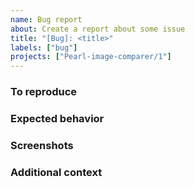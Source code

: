 ```yaml
---
name: Bug report
about: Create a report about some issue
title: "[Bug]: <title>"
labels: ["bug"]
projects: ["Pearl-image-comparer/1"]
---
```


<!--
!!!IMPORTANT!!! Describe the bug here
A clear and concise description of what the bug is.
-->

### To reproduce

<!--
Steps to reproduce the behavior:

1. Go to '...'
2. Click on '....'
3. Scroll down to '....'
4. See error
-->

### Expected behavior

<!-- A clear and concise description of what you expected to happen. -->

### Screenshots

<!-- If applicable, add screenshots to help explain your problem. -->

### Additional context

<!-- Add any other context about the problem here. -->

<!--
!!!IMPORTANT!!!
Remember to assign this issue to the person you think made the code causing the issue.
-->
